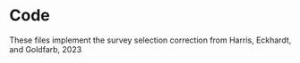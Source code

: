 # Code
These files implement the survey selection correction from Harris, Eckhardt, and Goldfarb, 2023
